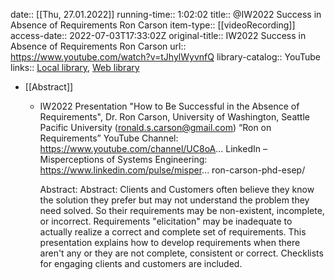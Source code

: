 date:: [[Thu, 27.01.2022]]
running-time:: 1:02:02
title:: @IW2022 Success in Absence of Requirements Ron Carson
item-type:: [[videoRecording]]
access-date:: 2022-07-03T17:33:02Z
original-title:: IW2022 Success in Absence of Requirements Ron Carson
url:: https://www.youtube.com/watch?v=tJhylWyvnfQ
library-catalog:: YouTube
links:: [Local library](zotero://select/library/items/DNV546UB), [Web library](https://www.zotero.org/users/6520516/items/DNV546UB)

- [[Abstract]]
	- IW2022 Presentation "How to Be Successful in the Absence of Requirements", Dr. Ron Carson, University of Washington, Seattle Pacific University (ronald.s.carson@gmail.com)
	  “Ron on Requirements” YouTube Channel:
	  https://www.youtube.com/channel/UC8oA...
	  LinkedIn – Misperceptions of Systems Engineering:
	  https://www.linkedin.com/pulse/misper...
	  ron-carson-phd-esep/
	  
	  Abstract: Abstract:  Clients and Customers often believe they know the solution they prefer but may not understand the problem they need solved. So their requirements may be non-existent, incomplete, or incorrect. Requirements "elicitation" may be inadequate to actually realize a correct and complete set of requirements. This presentation explains how to develop requirements when there aren't any or they are not complete, consistent or correct. Checklists for engaging clients and customers are included.